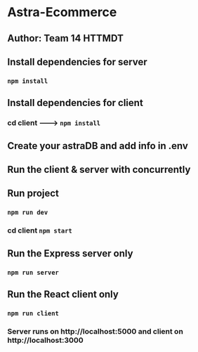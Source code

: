 # Astra-Ecommerce

## Author: Team 14 HTTMDT

## Install dependencies for server 
### `npm install`

## Install dependencies for client
### cd client ---> `npm install`

## Create your astraDB and add info in .env

## Run the client & server with concurrently
## Run project
### `npm run dev`
### cd client `npm start`

## Run the Express server only
### `npm run server`

## Run the React client only
### `npm run client`

### Server runs on http://localhost:5000 and client on http://localhost:3000
